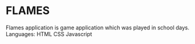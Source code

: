 # FLAMES
Flames application is game application which was played in school days.
Languages:
           HTML
           CSS
           Javascript
          
